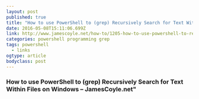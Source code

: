 ```yaml
---
layout: post 
published: true 
title: "How to use PowerShell to (grep) Recursively Search for Text Within Files on Windows – JamesCoyle.net" 
date: 2016-05-08T15:11:06.699Z 
link: http://www.jamescoyle.net/how-to/1205-how-to-use-powershell-to-recursively-search-for-text-within-files-on-windows 
categories: powershell programming grep
tags: powershell
  - links
ogtype: article 
bodyclass: post 
---
```


### How to use PowerShell to (grep) Recursively Search for Text Within Files on Windows – JamesCoyle.net" 
